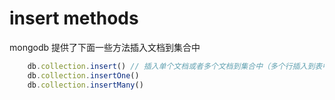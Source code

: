 <!--
 * @Author: your name
 * @Date: 2019-11-10 22:20:44
 * @LastEditTime: 2019-11-10 22:45:30
 * @LastEditors: Please set LastEditors
 * @Description: In User Settings Edit
 * @FilePath: \vuepress\docs\mogodb\insert\insert.md
 -->
# insert methods

mongodb 提供了下面一些方法插入文档到集合中

```js
    db.collection.insert() // 插入单个文档或者多个文档到集合中（多个行插入到表中）
    db.collection.insertOne()
    db.collection.insertMany()
```
